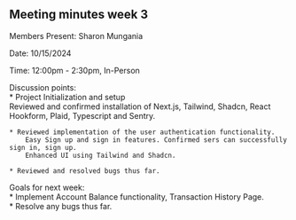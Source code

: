 ## Meeting minutes week 3

Members Present: Sharon Mungania

Date: 10/15/2024

Time: 12:00pm - 2:30pm, In-Person

Discussion points:  
    * Project Initialization and setup  
        Reviewed and confirmed installation of Next.js, Tailwind, Shadcn, React Hookform, Plaid, Typescript and Sentry.  
  
    * Reviewed implementation of the user authentication functionality.  
        Easy Sign up and sign in features. Confirmed sers can successfully sign in, sign up.  
        Enhanced UI using Tailwind and Shadcn.  
  
    * Reviewed and resolved bugs thus far.

Goals for next week:  
    * Implement Account Balance functionality, Transaction History Page.  
    * Resolve any bugs thus far.  
